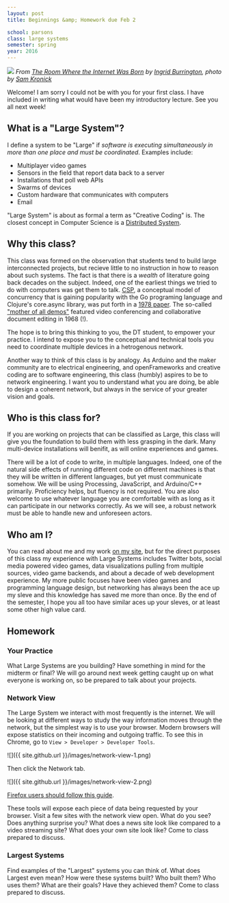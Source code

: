 ```yaml
---
layout: post
title: Beginnings &amp; Homework due Feb 2

school: parsons
class: large systems
semester: spring
year: 2016
--- 
```


![](http://cdn.theatlantic.com/assets/media/img/mt/2015/10/IMG_2731/lead_960.jpg)
<cite>From [The Room Where the Internet Was Born](http://www.theatlantic.com/technology/archive/2015/11/where-was-the-internet-born/413221/) by [Ingrid Burrington](http://lifewinning.com/), photo by [Sam Kronick](http://www.samkronick.com/)</cite>

Welcome! I am sorry I could not be with you for your first class. I have included in writing what would have been my introductory lecture. See you all next week!

## What is a "Large System"?
I define a system to be "Large" if *software is executing simultaneously in more than one place and must be coordinated*. Examples include:

* Multiplayer video games
* Sensors in the field that report data back to a server
* Installations that poll web APIs
* Swarms of devices
* Custom hardware that communicates with computers
* Email

"Large System" is about as formal a term as "Creative Coding" is. The closest concept in Computer Science is a [Distributed System](https://en.wikipedia.org/wiki/Distributed_computing).

## Why this class?
This class was formed on the observation that students tend to build large interconnected projects, but recieve little to no instruction in how to reason about such systems. The fact is that there is a *wealth* of literature going back decades on the subject. Indeed, one of the earliest things we tried to do with computers was get them to talk. [CSP](https://en.wikipedia.org/wiki/Communicating_sequential_processes), a conceptual model of concurrency that is gaining popularity with the Go programing language and Clojure's core.async library, was put forth in a [1978 paper](http://spinroot.com/courses/summer/Papers/hoare_1978.pdf). The so-called ["mother of all demos"](https://www.youtube.com/watch?v=yJDv-zdhzMY) featured video conferencing and collaborative document editing in 1968 (!).

The hope is to bring this thinking to you, the DT student, to empower your practice. I intend to expose you to the conceptual and technical tools you need to coordinate multiple devices in a hetrogenous network.

Another way to think of this class is by analogy. As Arduino and the maker community are to electrical engineering, and openFrameworks and creative coding are to software engineering, this class (humbly) aspires to be to network engineering. I want you to understand what you are doing, be able to design a coherent network, but always in the service of your greater vision and goals.

## Who is this class for?
If you are working on projects that can be classified as Large, this class will give you the foundation to build them with less grasping in the dark. Many multi-device installations will benifit, as will online experiences and games.

There will be a lot of code to write, in multiple languages. Indeed, one of the natural side effects of running different code on different machines is that they will be written in different languages, but yet must communicate somehow. We will be using Processing, JavaScript, and Arduino/C++ primarily. Proficiency helps, but fluency is not required. You are also welcome to use whatever language you are comfortable with as long as it can participate in our networks correctly. As we will see, a robust network must be able to handle new and unforeseen actors.

## Who am I?
You can read about me and my work [on my site](http://nas.sr), but for the direct purposes of this class my experience with Large Systems includes Twitter bots, social media powered video games, data visualizations pulling from multiple sources, video game backends, and about a decade of web development experience. My more public focuses have been video games and programming language design, but networking has always been the ace up my sleve and this knowledge has saved me more than once. By the end of the semester, I hope you all too have similar aces up your sleves, or at least some other high value card.

## Homework

### Your Practice
What Large Systems are you building? Have something in mind for the midterm or final? We will go around next week getting caught up on what everyone is working on, so be prepared to talk about your projects.

### Network View
The Large System we interact with most frequently is the internet. We will be looking at different ways to study the way information moves through the network, but the simplest way is to use your browser. Modern browsers will expose statistics on their incoming and outgoing traffic. To see this in Chrome, go to `View > Developer > Developer Tools`.

![]({{ site.github.url }}/images/network-view-1.png)

Then click the Network tab.

![]({{ site.github.url }}/images/network-view-2.png)

[Firefox users should follow this guide](https://developer.mozilla.org/en-US/docs/Tools/Network_Monitor).

These tools will expose each piece of data being requested by your browser. Visit a few sites with the network view open. What do you see? Does anything surprise you? What does a news site look like compared to a video streaming site? What does your own site look like? Come to class prepared to discuss.

### Largest Systems
Find examples of the "Largest" systems you can think of. What does Largest even mean? How were these systems built? Who built them? Who uses them? What are their goals? Have they achieved them? Come to class prepared to discuss.